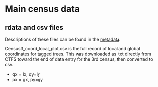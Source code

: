 # Main census data

## rdata and csv files

Descriptions of these files can be found in the [metadata](https://github.com/SCBI-ForestGEO/SCBI-ForestGEO-Data/tree/master/tree_main_census/metadata).

Census3_coord_local_plot.csv is the full record of local and global coordinates for tagged trees. This was downloaded as .txt directly from CTFS toward the end of data entry for the 3rd census, then converted to csv.
- qx = lx, qy=ly
- px = gx, py=gy